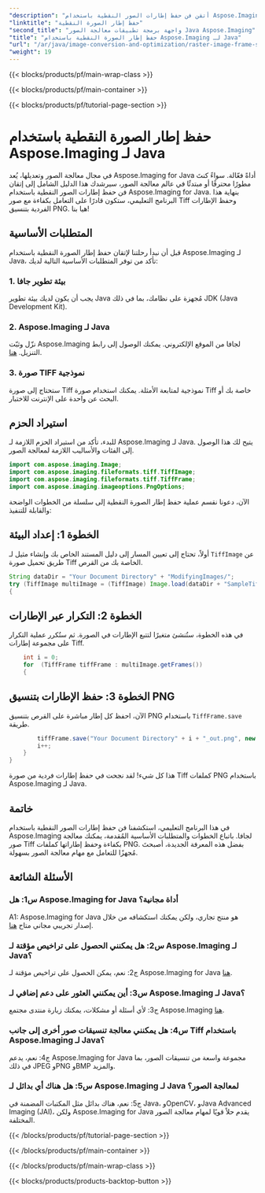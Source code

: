 ```yaml
---
"description": "أتقن فن حفظ إطارات الصور النقطية باستخدام Aspose.Imaging لجافا. تعلم كيفية التعامل بكفاءة مع صور Tiff وحفظ الإطارات الفردية بتنسيق PNG."
"linktitle": "حفظ إطار الصورة النقطية"
"second_title": "واجهة برمجة تطبيقات معالجة الصور Java Aspose.Imaging"
"title": "حفظ إطار الصورة النقطية باستخدام Aspose.Imaging لـ Java"
"url": "/ar/java/image-conversion-and-optimization/raster-image-frame-saving/"
"weight": 19
---
```


{{< blocks/products/pf/main-wrap-class >}}

{{< blocks/products/pf/main-container >}}

{{< blocks/products/pf/tutorial-page-section >}}

# حفظ إطار الصورة النقطية باستخدام Aspose.Imaging لـ Java

في مجال معالجة الصور وتعديلها، يُعد Aspose.Imaging for Java أداةً فعّالة. سواءً كنتَ مطورًا محترفًا أو مبتدئًا في عالم معالجة الصور، سيرشدك هذا الدليل الشامل إلى إتقان فن حفظ إطارات الصور النقطية باستخدام Aspose.Imaging for Java. بنهاية هذا البرنامج التعليمي، ستكون قادرًا على التعامل بكفاءة مع صور Tiff وحفظ الإطارات الفردية بتنسيق PNG. هيا بنا!

## المتطلبات الأساسية

قبل أن نبدأ رحلتنا لإتقان حفظ إطار الصورة النقطية باستخدام Aspose.Imaging لـ Java، تأكد من توفر المتطلبات الأساسية التالية لديك:

### 1. بيئة تطوير جافا
يجب أن يكون لديك بيئة تطوير Java مُجهزة على نظامك، بما في ذلك JDK (Java Development Kit).

### 2. Aspose.Imaging لـ Java
نزّل وثبّت Aspose.Imaging لجافا من الموقع الإلكتروني. يمكنك الوصول إلى رابط التنزيل. [هنا](https://releases.aspose.com/imaging/java/).

### 3. صورة TIFF نموذجية
ستحتاج إلى صورة Tiff نموذجية لمتابعة الأمثلة. يمكنك استخدام صورة Tiff خاصة بك أو البحث عن واحدة على الإنترنت للاختبار.

## استيراد الحزم

للبدء، تأكد من استيراد الحزم اللازمة لـ Aspose.Imaging لـ Java. يتيح لك هذا الوصول إلى الفئات والأساليب اللازمة لمعالجة الصور.

```java
import com.aspose.imaging.Image;
import com.aspose.imaging.fileformats.tiff.TiffImage;
import com.aspose.imaging.fileformats.tiff.TiffFrame;
import com.aspose.imaging.imageoptions.PngOptions;
```

الآن، دعونا نقسم عملية حفظ إطار الصورة النقطية إلى سلسلة من الخطوات الواضحة والقابلة للتنفيذ:

## الخطوة 1: إعداد البيئة

أولاً، تحتاج إلى تعيين المسار إلى دليل المستند الخاص بك وإنشاء مثيل لـ `TiffImage` عن طريق تحميل صورة Tiff الخاصة بك من القرص.

```java
String dataDir = "Your Document Directory" + "ModifyingImages/";
try (TiffImage multiImage = (TiffImage) Image.load(dataDir + "SampleTiff1.tiff"))
{
```

## الخطوة 2: التكرار عبر الإطارات

في هذه الخطوة، ستُنشئ متغيرًا لتتبع الإطارات في الصورة. ثم ستُكرر عملية التكرار على مجموعة إطارات Tiff.

```java
    int i = 0;
    for  (TiffFrame tiffFrame : multiImage.getFrames())
    {
```

## الخطوة 3: حفظ الإطارات بتنسيق PNG

الآن، احفظ كل إطار مباشرة على القرص بتنسيق PNG باستخدام `TiffFrame.save` طريقة.

```java
        tiffFrame.save("Your Document Directory" + i + "_out.png", new PngOptions());
        i++;
    }
}
```

هذا كل شيء! لقد نجحت في حفظ إطارات فردية من صورة Tiff كملفات PNG باستخدام Aspose.Imaging لـ Java.

## خاتمة

في هذا البرنامج التعليمي، استكشفنا فن حفظ إطارات الصور النقطية باستخدام Aspose.Imaging لجافا. باتباع الخطوات والمتطلبات الأساسية المُقدمة، يمكنك معالجة صور Tiff بكفاءة وحفظ إطاراتها كملفات PNG. بفضل هذه المعرفة الجديدة، أصبحتَ مُجهزًا للتعامل مع مهام معالجة الصور بسهولة.

## الأسئلة الشائعة

### س1: هل Aspose.Imaging for Java أداة مجانية؟

A1: Aspose.Imaging for Java هو منتج تجاري، ولكن يمكنك استكشافه من خلال إصدار تجريبي مجاني متاح [هنا](https://releases.aspose.com/).

### س2: هل يمكنني الحصول على تراخيص مؤقتة لـ Aspose.Imaging لـ Java؟

ج2: نعم، يمكن الحصول على تراخيص مؤقتة لـ Aspose.Imaging for Java [هنا](https://purchase.aspose.com/temporary-license/).

### س3: أين يمكنني العثور على دعم إضافي لـ Aspose.Imaging لـ Java؟

ج3: لأي أسئلة أو مشكلات، يمكنك زيارة منتدى مجتمع Aspose.Imaging [هنا](https://forum.aspose.com/).

### س4: هل يمكنني معالجة تنسيقات صور أخرى إلى جانب Tiff باستخدام Aspose.Imaging لـ Java؟

ج4: نعم، يدعم Aspose.Imaging for Java مجموعة واسعة من تنسيقات الصور، بما في ذلك JPEG وPNG وBMP والمزيد.

### س5: هل هناك أي بدائل لـ Aspose.Imaging لـ Java لمعالجة الصور؟

ج5: نعم، هناك بدائل مثل المكتبات المضمنة في Java، وOpenCV، وJava Advanced Imaging (JAI)، ولكن Aspose.Imaging for Java يقدم حلاً قويًا لمهام معالجة الصور المختلفة.

{{< /blocks/products/pf/tutorial-page-section >}}

{{< /blocks/products/pf/main-container >}}

{{< /blocks/products/pf/main-wrap-class >}}

{{< blocks/products/products-backtop-button >}}